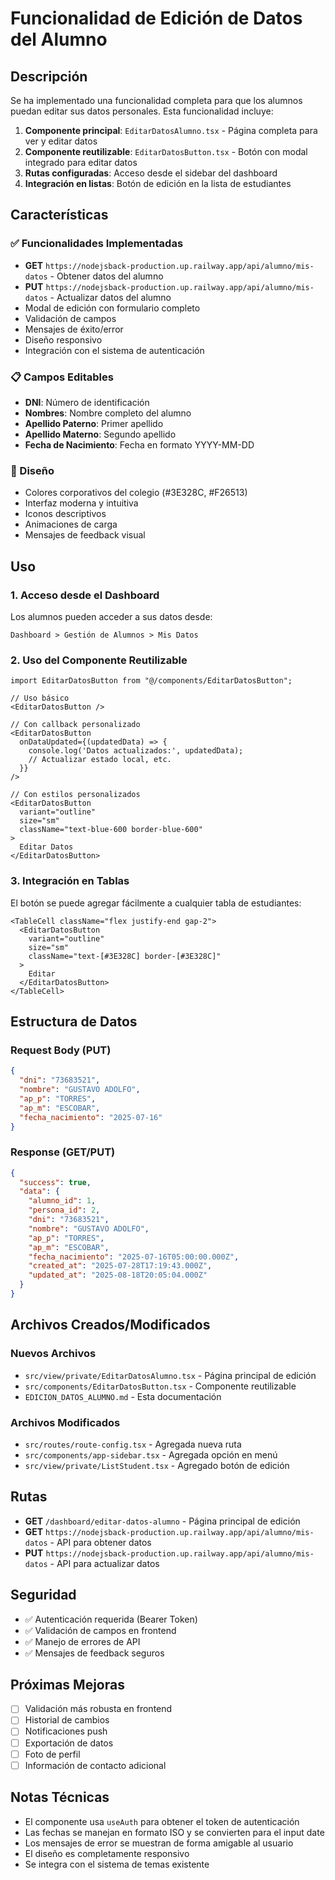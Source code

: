 # Funcionalidad de Edición de Datos del Alumno

## Descripción

Se ha implementado una funcionalidad completa para que los alumnos puedan editar sus datos personales. Esta funcionalidad incluye:

1. **Componente principal**: `EditarDatosAlumno.tsx` - Página completa para ver y editar datos
2. **Componente reutilizable**: `EditarDatosButton.tsx` - Botón con modal integrado para editar datos
3. **Rutas configuradas**: Acceso desde el sidebar del dashboard
4. **Integración en listas**: Botón de edición en la lista de estudiantes

## Características

### ✅ Funcionalidades Implementadas

- **GET** `https://nodejsback-production.up.railway.app/api/alumno/mis-datos` - Obtener datos del alumno
- **PUT** `https://nodejsback-production.up.railway.app/api/alumno/mis-datos` - Actualizar datos del alumno
- Modal de edición con formulario completo
- Validación de campos
- Mensajes de éxito/error
- Diseño responsivo
- Integración con el sistema de autenticación

### 📋 Campos Editables

- **DNI**: Número de identificación
- **Nombres**: Nombre completo del alumno
- **Apellido Paterno**: Primer apellido
- **Apellido Materno**: Segundo apellido
- **Fecha de Nacimiento**: Fecha en formato YYYY-MM-DD

### 🎨 Diseño

- Colores corporativos del colegio (#3E328C, #F26513)
- Interfaz moderna y intuitiva
- Iconos descriptivos
- Animaciones de carga
- Mensajes de feedback visual

## Uso

### 1. Acceso desde el Dashboard

Los alumnos pueden acceder a sus datos desde:
```
Dashboard > Gestión de Alumnos > Mis Datos
```

### 2. Uso del Componente Reutilizable

```tsx
import EditarDatosButton from "@/components/EditarDatosButton";

// Uso básico
<EditarDatosButton />

// Con callback personalizado
<EditarDatosButton 
  onDataUpdated={(updatedData) => {
    console.log('Datos actualizados:', updatedData);
    // Actualizar estado local, etc.
  }}
/>

// Con estilos personalizados
<EditarDatosButton
  variant="outline"
  size="sm"
  className="text-blue-600 border-blue-600"
>
  Editar Datos
</EditarDatosButton>
```

### 3. Integración en Tablas

El botón se puede agregar fácilmente a cualquier tabla de estudiantes:

```tsx
<TableCell className="flex justify-end gap-2">
  <EditarDatosButton
    variant="outline"
    size="sm"
    className="text-[#3E328C] border-[#3E328C]"
  >
    Editar
  </EditarDatosButton>
</TableCell>
```

## Estructura de Datos

### Request Body (PUT)
```json
{
  "dni": "73683521",
  "nombre": "GUSTAVO ADOLFO",
  "ap_p": "TORRES",
  "ap_m": "ESCOBAR",
  "fecha_nacimiento": "2025-07-16"
}
```

### Response (GET/PUT)
```json
{
  "success": true,
  "data": {
    "alumno_id": 1,
    "persona_id": 2,
    "dni": "73683521",
    "nombre": "GUSTAVO ADOLFO",
    "ap_p": "TORRES",
    "ap_m": "ESCOBAR",
    "fecha_nacimiento": "2025-07-16T05:00:00.000Z",
    "created_at": "2025-07-28T17:19:43.000Z",
    "updated_at": "2025-08-18T20:05:04.000Z"
  }
}
```

## Archivos Creados/Modificados

### Nuevos Archivos
- `src/view/private/EditarDatosAlumno.tsx` - Página principal de edición
- `src/components/EditarDatosButton.tsx` - Componente reutilizable
- `EDICION_DATOS_ALUMNO.md` - Esta documentación

### Archivos Modificados
- `src/routes/route-config.tsx` - Agregada nueva ruta
- `src/components/app-sidebar.tsx` - Agregada opción en menú
- `src/view/private/ListStudent.tsx` - Agregado botón de edición

## Rutas

- **GET** `/dashboard/editar-datos-alumno` - Página principal de edición
- **GET** `https://nodejsback-production.up.railway.app/api/alumno/mis-datos` - API para obtener datos
- **PUT** `https://nodejsback-production.up.railway.app/api/alumno/mis-datos` - API para actualizar datos

## Seguridad

- ✅ Autenticación requerida (Bearer Token)
- ✅ Validación de campos en frontend
- ✅ Manejo de errores de API
- ✅ Mensajes de feedback seguros

## Próximas Mejoras

- [ ] Validación más robusta en frontend
- [ ] Historial de cambios
- [ ] Notificaciones push
- [ ] Exportación de datos
- [ ] Foto de perfil
- [ ] Información de contacto adicional

## Notas Técnicas

- El componente usa `useAuth` para obtener el token de autenticación
- Las fechas se manejan en formato ISO y se convierten para el input date
- Los mensajes de error se muestran de forma amigable al usuario
- El diseño es completamente responsivo
- Se integra con el sistema de temas existente
